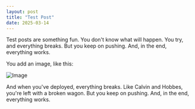 ```yaml
---
layout: post
title: "Test Post"
date: 2025-03-14
---
```


Test posts are something fun. You don't know what will happen. You try, and everything breaks. But you keep on pushing. And, in the end, everything works.

You add an image, like this: 

![Image](_assets/images/calvin_hobbes_wagon.jpg)

And when you've deployed, everything breaks. Like Calvin and Hobbes, you're left with a broken wagon. But you keep on pushing. And, in the end, everything works.
